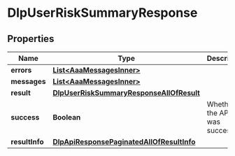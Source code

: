 

# DlpUserRiskSummaryResponse


## Properties

| Name | Type | Description | Notes |
|------------ | ------------- | ------------- | -------------|
|**errors** | [**List&lt;AaaMessagesInner&gt;**](AaaMessagesInner.md) |  |  |
|**messages** | [**List&lt;AaaMessagesInner&gt;**](AaaMessagesInner.md) |  |  |
|**result** | [**DlpUserRiskSummaryResponseAllOfResult**](DlpUserRiskSummaryResponseAllOfResult.md) |  |  |
|**success** | **Boolean** | Whether the API call was successful |  |
|**resultInfo** | [**DlpApiResponsePaginatedAllOfResultInfo**](DlpApiResponsePaginatedAllOfResultInfo.md) |  |  [optional] |



